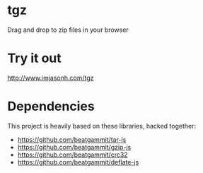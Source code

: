 # tgz
Drag and drop to zip files in your browser

# Try it out

http://www.imjasonh.com/tgz

# Dependencies

This project is heavily based on these libraries, hacked together:

* https://github.com/beatgammit/tar-js
* https://github.com/beatgammit/gzip-js
* https://github.com/beatgammit/crc32
* https://github.com/beatgammit/deflate-js
